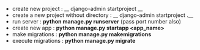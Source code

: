 - create new project : __ django-admin startproject <project-name> __ 
- create a new project without directory : __ django-admin startproject <project-name> .__
- run server : __python manage.py runserver__ (pass port number also)
- create new app : __python manage.py startapp <app_name>__
- make migrations : __python manage.py makemigrations__
- execute migrations : __python manage.py migrate__
